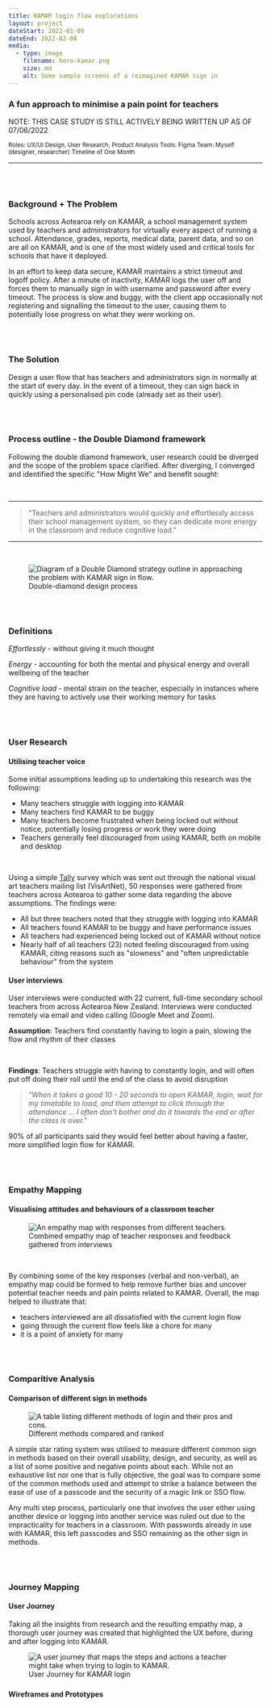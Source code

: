 ```yaml
---
title: KAMAR login flow explorations
layout: project
dateStart: 2022-01-09
dateEnd: 2022-02-08
media:
  - type: image
    filename: hero-kamar.png
    size: md
    alt: Some sample screens of a reimagined KAMAR sign in
---
```


<h3>A fun approach to minimise a pain point for teachers</h3>

NOTE: THIS CASE STUDY IS STILL ACTIVELY BEING WRITTEN UP AS OF 07/06/2022

<small>Roles: UX/UI Design, User Research, Product Analysis
Tools: Figma
Team: Myself (designer, researcher)
Timeline of One Month</small>

---
<br><br>

<h3>Background + The Problem </h3>

Schools across Aotearoa rely on KAMAR, a school management system used by teachers and administrators for virtually every aspect of running a school. Attendance, grades, reports, medical data, parent data, and so on are all on KAMAR, and is one of the most widely used and critical tools for schools that have it deployed.

In an effort to keep data secure, KAMAR maintains a strict timeout and logoff policy. After a minute of inactivity, KAMAR logs the user off and forces them to manually sign in with username and password after every timeout. The process is slow and buggy, with the client app occasionally not registering and signalling the timeout to the user, causing them to potentially lose progress on what they were working on.

<br><br>

<h3>The Solution </h3>

Design a user flow that has teachers and administrators sign in normally at the start of every day. In the event of a timeout, they can sign back in quickly using a personalised pin code (already set as their user).

<br><br>

<h3>Process outline - the Double Diamond framework</h3>

Following the double diamond framework, user research could be diverged and the scope of the problem space clarified. After diverging, I converged and identified the specific "How Might We" and benefit sought:

<br>

---

> "Teachers and administrators would quickly and effortlessly access their school management system, so they can dedicate more energy in the classroom and reduce cognitive load."

---

<br>

<figure>
<img src="/media/DD.png" alt="Diagram of a Double Diamond strategy outline in approaching the problem with KAMAR sign in flow."/>
<figcaption>Double-diamond design process</figcaption>
</figure>

<br><br>

<h3>Definitions </h3>

*Effortlessly* - without giving it much thought 

*Energy* - accounting for both the mental and physical energy and overall wellbeing of the teacher

*Cognitive load* - mental strain on the teacher, especially in instances where they are having to actively use their working memory for tasks

<br><br>

<h3>User Research</h3>
<h4>Utilising teacher voice</h4>

Some initial assumptions leading up to undertaking this research was the following:

- Many teachers struggle with logging into KAMAR
- Many teachers find KAMAR to be buggy
- Many teachers become frustrated when being locked out without notice, potentially losing progress or work they were doing
- Teachers generally feel discouraged from using KAMAR, both on mobile and desktop

<br/>

Using a simple [Tally](https://tally.so) survey which was sent out through the national visual art teachers mailing list (VisArtNet), 50 responses were gathered from teachers across Aotearoa to gather some data regarding the above assumptions. The findings were:

- All but three teachers noted that they struggle with logging into KAMAR
- All teachers found KAMAR to be buggy and have performance issues
- All teachers had experienced being locked out of KAMAR without notice
- Nearly half of all teachers (23) noted feeling discouraged from using KAMAR, citing reasons such as "slowness" and "often unpredictable behaviour" from the system

<h4>User interviews</h4>

User interviews were conducted with 22 current, full-time secondary school teachers from across Aotearoa New Zealand. Interviews were conducted remotely via email and video calling (Google Meet and Zoom).

**Assumption**: Teachers find constantly having to login a pain, slowing the flow and rhythm of their classes

<br>

**Findings**: Teachers struggle with having to constantly login, and will often put off doing their roll until the end of the class to avoid disruption

> *"When it takes a good 10 - 20 seconds to open KAMAR, login, wait for my timetable to load, and then attempt to click through the attendance ... I often don't bother and do it towards the end or after the class is over."*

90% of all participants said they would feel better about having a faster, more simplified login flow for KAMAR.

<br><br>

<h3>Empathy Mapping</h3>
<h4>Visualising attitudes and behaviours of a classroom teacher</h4>

<figure>
<img src="/media/empathymap.png" alt="An empathy map with responses from different teachers."/>
<figcaption>Combined empathy map of teacher responses and feedback gathered from interviews</figcaption>
</figure>

<br>

By combining some of the key responses (verbal and non-verbal), an empathy map could be formed to help remove further bias and uncover potential teacher needs and pain points related to KAMAR. Overall, the map helped to illustrate that:

- teachers interviewed are all dissatisfied with the current login flow 
- going through the current flow feels like a chore for many
- it is a point of anxiety for many

<br><br>

<h3>Comparitive Analysis</h3>
<h4>Comparison of different sign in methods</h4>

<figure>
<img src="/media/analysis.png" alt="A table listing different methods of login and their pros and cons."/>
<figcaption>Different methods compared and ranked</figcaption>
</figure>

A simple star rating system was utilised to measure different common sign in methods based on their overall usability, design, and security, as well as a list of some positive and negative points about each. While not an exhaustive list nor one that is fully objective, the goal was to compare some of the common methods used and attempt to strike a balance between the ease of use of a passcode and the security of a magic link or SSO flow.

Any multi step process, particularly one that involves the user either using another device or logging into another service was ruled out due to the impracticality for teachers in a classroom. With passwords already in use with KAMAR, this left passcodes and SSO remaining as the other sign in methods. 

<br><br>

<h3>Journey Mapping</h3>
<h4>User Journey</h4>

Taking all the insights from research and the resulting empathy map, a thorough user journey was created that highlighted the UX before, during and after logging into KAMAR.

<figure>
<img src="/media/journey.png" alt="A user journey that maps the steps and actions a teacher might take when trying to login to KAMAR."/>
<figcaption>User Journey for KAMAR login</figcaption>
</figure>

<h3></h3>
<h4>Wireframes and Prototypes</h4>


